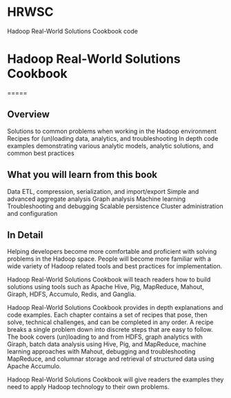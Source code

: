 HRWSC
==========
Hadoop Real-World Solutions Cookbook code

# Hadoop Real-World Solutions Cookbook #
=====
## Overview ##

Solutions to common problems when working in the Hadoop environment
Recipes for (un)loading data, analytics, and troubleshooting
In depth code examples demonstrating various analytic models, analytic solutions, and common best practices

## What you will learn from this book ##

Data ETL, compression, serialization, and import/export 
Simple and advanced aggregate analysis
Graph analysis 
Machine learning
Troubleshooting and debugging
Scalable persistence
Cluster administration and configuration

## In Detail ##

Helping developers become more comfortable and proficient with solving problems in the Hadoop space. People will become more familiar with a wide variety of Hadoop related tools and best practices for implementation.

Hadoop Real-World Solutions Cookbook will teach readers how to build solutions using tools such as Apache Hive, Pig, MapReduce, Mahout, Giraph, HDFS, Accumulo, Redis, and Ganglia.

Hadoop Real-World Solutions Cookbook provides in depth explanations and code examples. Each chapter contains a set of recipes that pose, then solve, technical challenges, and can be completed in any order. A recipe breaks a single problem down into discrete steps that are easy to follow. The book covers (un)loading to and from HDFS, graph analytics with Giraph, batch data analysis using Hive, Pig, and MapReduce, machine learning approaches with Mahout, debugging and troubleshooting MapReduce, and columnar storage and retrieval of structured data using Apache Accumulo.

Hadoop Real-World Solutions Cookbook will give readers the examples they need to apply Hadoop technology to their own problems.

